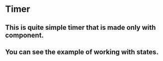 # Timer

## This is quite simple timer that is made only with component.
## You can see the example of working with states.

